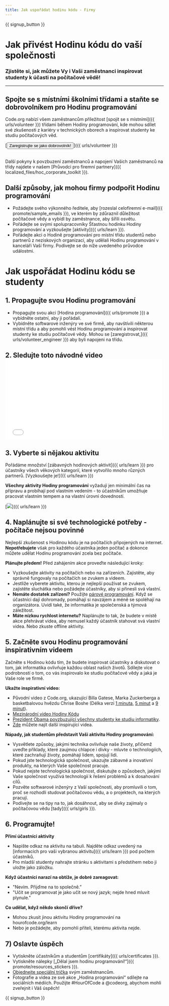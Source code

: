 ```yaml
---
title: Jak uspořádat hodinu kódu - Firmy
---
```


{{ signup_button }}

# Jak přivést Hodinu kódu do vaší společnosti
### Zjistěte si, jak můžete Vy i Vaši zaměstnanci inspirovat studenty k účasti na počítačové vědě!

***

## Spojte se s místními školními třídami a staňte se dobrovolníkem pro Hodinu programování
Code.org nabízí všem zaměstnancům příležitost [spojit se s místními]({{ urls/volunteer }}) třídami během Hodiny programování, kde mohou sdílet své zkušenosti z kariéry v technických oborech a inspirovat studenty ke studiu počítačových věd.

[<button>Zaregistrujte se jako dobrovolník!</button>]({{ urls/volunteer }})
<br>
<br>

Další pokyny k povzbuzení zaměstnanců a napojení Vašich zaměstnanců na třídy najdete v našem [Průvodci pro firemní partnery]({{ localized_files/hoc_corporate_toolkit }}).

## Další způsoby, jak mohou firmy podpořit Hodinu programování

- Požádejte svého výkonného ředitele, aby [rozeslal celofiremní e-mail]({{ promote/sample_emails }}), ve kterém by zdůraznil důležitost počítačové vědy a vybídl by zaměstnance, aby šířili osvětu.
- Pořádejte se svými spolupracovníky Šťastnou hodinku Hodiny programování a vyzkoušejte [aktivity]({{ urls/learn }}).
- Pořádejte akci o Hodině programování pro místní třídu studentů nebo partnerů z neziskových organizací, aby udělali Hodinu programování v kanceláři Vaší firmy. Podívejte se do níže uvedeného průvodce událostmi.


# Jak uspořádat Hodinu kódu se studenty

## 1. Propagujte svou Hodinu programování
- Propagujte svou akci [Hodina programování]({{ urls/promote }}) a vybídněte ostatní, aby ji pořádali.
- Vybídněte softwarové inženýry ve své firmě, aby navštívili některou místní třídu a aby pomohli vést Hodinu programování a inspirovat studenty ke studiu počítačové vědy. Mohou se [zaregistrovat,]({{ urls/volunteer_engineer }}) aby byli napojeni na třídu.

## 2. Sledujte toto návodné video <iframe width="500" height="255" src="//www.youtube.com/embed/SrnvvWDm73k" frameborder="0" allowfullscreen mark="crwd-mark"></iframe>

## 3. Vyberte si nějakou aktivitu
Pořádáme množství [zábavných hodinových aktivit]({{ urls/learn }}) pro účastníky všech věkových kategorií, které vytvořilo mnoho různých partnerů. [Vyzkoušejte je!]({{ urls/learn }})

**Všechny aktivity Hodiny programování** vyžadují jen minimální čas na přípravu a probíhají pod vlastním vedením - to účastníkům umožňuje pracovat vlastním tempem a na vlastní úrovni dovedností.

[<img src="/images/fit-700/tutorials.png" />]({{ urls/learn }})

## 4. Naplánujte si své technologické potřeby - počítače nejsou povinné

Nejlepší zkušenost s Hodinou kódu je na počítačích připojených na internet. **Nepotřebujete** však pro každého účastníka jeden počítač a dokonce můžete udělat Hodinu programování zcela bez počítače.

**Plánujte předem!** Před zahájením akce proveďte následující kroky:

- Vyzkoušejte aktivity na počítačích nebo na zařízeních. Zajistěte, aby správně fungovaly na počítačích se zvukem a videem.
- Jestliže vyberete aktivitu, kterou je nejlepší používat se zvukem, zajistěte sluchátka nebo požádejte účastníky, aby si přinesli svá vlastní.
- **Nemáte dostatek zařízení?** Použijte [párové programování](https://www.youtube.com/watch?v=vgkahOzFH2Q). Když se účastníci dají dohromady, pomáhají si navzájem a méně se spoléhají na organizátora. Uvidí také, že informatika je společenská a týmová záležitost.
- **Máte nízkou rychlost internetu?** Naplánujte to tak, že budete v místě akce přehrávat videa, aby nemusel každý účastník stahovat svá vlastní videa. Nebo zkuste offline aktivity.

## 5.  Začněte svou Hodinu programování inspirativním videem
Začněte s Hodinou kódu tím, že budete inspirovat účastníky a diskutovat o tom, jak informatika ovlivňuje každou oblast našich životů. Sdílejte více podrobností o tom, co vás inspirovalo ke studiu počítačové vědy a jaká je Vaše role ve firmě.

**Ukažte inspirativní video:**

- Původní video z Code.org, ukazující Billa Gatese, Marka Zuckerberga a basketbalovou hvězdu Chrise Boshe (Délka verzí [1 minuta](https://www.youtube.com/watch?v=qYZF6oIZtfc), [5 minut](https://www.youtube.com/watch?v=nKIu9yen5nc) a [9 minut](https://www.youtube.com/watch?v=dU1xS07N-FA)).
- [Mezinárodní video Hodiny Kódu](https://www.youtube.com/watch?v=KsOIlDT145A)
- [Prezident Obama povzbuzující všechny studenty ke studiu informatiky](https://www.youtube.com/watch?v=6XvmhE1J9PY).
- [Zde](https://www.youtube.com/playlist?list=PLzdnOPI1iJNfpD8i4Sx7U0y2MccnrNZuP) můžete najít další inspirující videa.

**Nápady, jak studentům představit Vaši aktivitu Hodiny programování:**

- Vysvětlete způsoby, jakými technika ovlivňuje naše životy, přičemž uveďte příklady, které zaujmou chlapce i dívky - mluvte o technologiích, které zachraňují životy, pomáhají lidem, spojují lidi.
- Pokud jste technologická společnost, ukazujte zábavné a inovativní produkty, na kterých Vaše společnost pracuje.
- Pokud nejste technologická společnost, diskutujte o způsobech, jakými Vaše společnost využívá technologií k řešení problémů a k dosahování cílů.
- Pozvěte softwarové inženýry z Vaší společnosti, aby promluvili o tom, proč se rozhodli studovat počítačovou vědu, a o projektech, na kterých pracují.
- Podívejte se na tipy na to, jak dosáhnout, aby se dívky zajímaly o počítačovou vědu [tady]({{ urls/girls }}).

## 6. Programujte!
**Přímí účastníci aktivity**

- Napište odkaz na aktivitu na tabuli. Najděte odkaz uvedený na [informacích pro vaši vybranou aktivitu]({{ urls/learn }}) pod počtem účastníků.
- Pro mladší studenty nahrajte stránku s aktivitami s předstihem nebo ji uložte jako záložku.

**Když účastníci narazí na obtíže, je dobré zareagovat:**

- "Nevím. Přijďme na to společně.”
- "Učit se programovat je jako učit se nový jazyk; nejde hned mluvit plynule."

**Co udělat, když někdo skončí dříve?**

- Mohou zkusit jinou aktivitu Hodiny programování na hourofcode.org/learn
- Nebo je požádejte, aby pomohli příteli, kterému aktivita nejde.

## 7) Oslavte úspěch

- Vytiskněte účastníkům a studentům [certifikáty]({{ urls/certificates }}).
- Vytiskněte nálepky [„Dělal jsem hodinu programování!“]({{ promote/resources_stickers }}).
- [Objednejte speciální trička](http://blog.code.org/post/132608499493/hour-of-code-shirts-and-more) svým zaměstnancům.
- Fotografie a videa ze své akce „Hodina programování“ sdílejte na sociálních médiích. Použijte #HourOfCode a @codeorg, abychom mohli zveřejnit i Váš úspěch!

{{ signup_button }}
